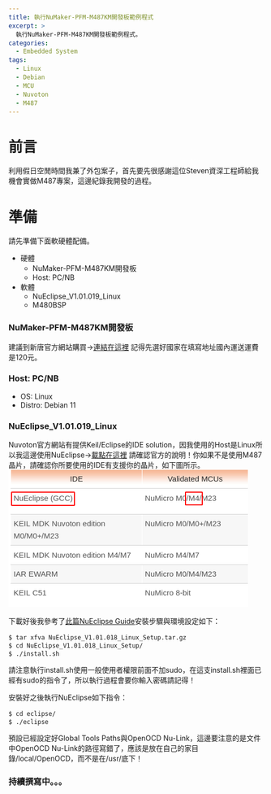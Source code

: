 ```yaml
---
title: 執行NuMaker-PFM-M487KM開發板範例程式
excerpt: >
  執行NuMaker-PFM-M487KM開發板範例程式。
categories:
  - Embedded System
tags:
  - Linux
  - Debian
  - MCU
  - Nuvoton
  - M487
---
```

# 前言
利用假日空閒時間我兼了外包案子，首先要先很感謝這位Steven資深工程師給我機會實做M487專案，這邊紀錄我開發的過程。
# 準備
請先準備下面軟硬體配備。
* 硬體
    - NuMaker-PFM-M487KM開發板
    - Host: PC/NB
* 軟體
    - NuEclipse_V1.01.019_Linux
    - M480BSP

### NuMaker-PFM-M487KM開發板

建議到新唐官方網站購買->[連結在這裡](https://direct.nuvoton.com/tw/numaker-pfm-m487km?search_query=M487&results=9)
記得先選好國家在填寫地址國內運送運費是120元。

### Host: PC/NB

* OS: Linux
* Distro: Debian 11

### NuEclipse_V1.01.019_Linux

Nuvoton官方網站有提供Keil/Eclipse的IDE solution，因我使用的Host是Linux所以我這邊使用NuEclipse->[載點在這裡](https://www.nuvoton.com/tool-and-software/ide-and-compiler/)
請確認官方的說明！你如果不是使用M487晶片，請確認你所要使用的IDE有支援你的晶片，如下圖所示。
![nueclipse](/assets/images/nueclipse.png)

下載好後我參考了[此篇NuEclipse Guide](https://www.nuvoton.com/resource-files/UM_NuEclipse_EN_Rev1.01.014.pdf)安裝步驟與環境設定如下：
```
$ tar xfva NuEclipse_V1.01.018_Linux_Setup.tar.gz
$ cd NuEclipse_V1.01.018_Linux_Setup/
$ ./install.sh 
```
請注意執行install.sh使用一般使用者權限前面不加sudo，在這支install.sh裡面已經有sudo的指令了，所以執行過程會要你輸入密碼請記得！

安裝好之後執行NuEclipse如下指令：
```
$ cd eclipse/
$ ./eclipse
```
預設已經設定好Global Tools Paths與OpenOCD Nu-Link，這邊要注意的是文件中OpenOCD Nu-Link的路徑寫錯了，應該是放在自己的家目錄/local/OpenOCD，而不是在/usr/底下！

### 持續撰寫中。。。

